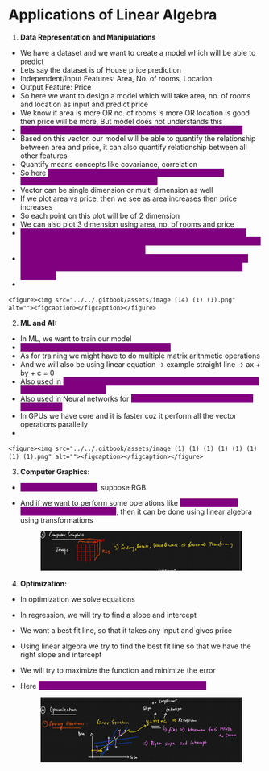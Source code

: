 # Applications of Linear Algebra

1. **Data Representation and Manipulations**

* We have a dataset and we want to create a model which will be able to predict
* Lets say the dataset is of House price prediction
* Independent/Input Features: Area, No. of rooms, Location.&#x20;
* Output Feature: Price
* So here we want to design a model which will take area, no. of rooms and location as input and predict price
* We know if area is more OR no. of rooms is more OR location is good then price will be more, But model does not understands this
* <mark style="color:purple;background-color:purple;">**This input data is represented in the form of vectors to the model**</mark>
* Based on this vector, our model will be able to quantify the relationship between area and price, it can also quantify relationship between all other features
* Quantify means concepts like covariance, correlation
* So here <mark style="color:purple;background-color:purple;">**linear algebra provides tools for representation and manipulating data in the form of vectors**</mark>
* Vector can be single dimension or multi dimension as well
* If we plot area vs price, then we see as area increases then price increases
* So each point on this plot will be of 2 dimension
* We can also plot 3 dimension using area, no. of rooms and price
* <mark style="color:purple;background-color:purple;">**Linear algebra works well with higher dimension data - Even if the data is in 5000 dimension still the kind of vector multiplication etc can be done, it will give very good resuls**</mark>
* <mark style="color:purple;background-color:purple;">**If there are 500 dimensions then using the linear algebra concepts used in dimensionality reduction, it will can even convert it into 2 dimension**</mark>
*

    <figure><img src="../../.gitbook/assets/image (14) (1) (1).png" alt=""><figcaption></figcaption></figure>

2. **ML and AI:**

* In ML, we want to train our model
* <mark style="color:purple;background-color:purple;">**For model training, we rely on linear algebra**</mark>
* As for training we might have to do multiple matrix arithmetic operations
* And we will also be using linear equation -> example straight line -> ax + by + c = 0
* Also used in <mark style="color:purple;background-color:purple;">**dimensionality reduction -> PCA -> Eigen value and eigen vectors will be used here**</mark>
* Also used in Neural networks for <mark style="color:purple;background-color:purple;">**Forward propagation and backward propagation**</mark>
* In GPUs we have core and it is faster coz it perform all the vector operations parallelly
*

    <figure><img src="../../.gitbook/assets/image (1) (1) (1) (1) (1) (1) (1) (1).png" alt=""><figcaption></figcaption></figure>

3. **Computer Graphics:**

* <mark style="color:purple;background-color:purple;">**To represent an image**</mark>, suppose RGB&#x20;
*   And if we want to perform some operations like <mark style="color:purple;background-color:purple;">**scaling, rotate or change it to black and white**</mark>, then it can be done using linear algebra using transformations

    <figure><img src="../../.gitbook/assets/image (2) (1) (1) (1) (1) (1) (1).png" alt=""><figcaption></figcaption></figure>

4. **Optimization:**

* In optimization we solve equations
* In regression, we will try to find a slope and intercept&#x20;
* We want a best fit line, so that it takes any input and gives price
* Using linear algebra we try to find the best fit line so that we have the right slope and intercept
* We will try to maximize the function and minimize the error
*   Here <mark style="color:purple;background-color:purple;">**gradient descent will get applied for optimization**</mark>

    <figure><img src="../../.gitbook/assets/image (3) (1) (1) (1) (1) (1) (1).png" alt=""><figcaption></figcaption></figure>
